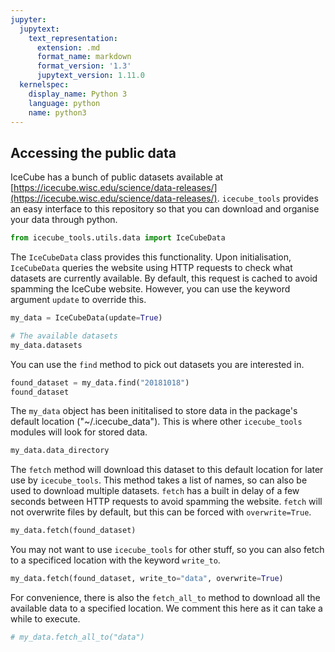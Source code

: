 ```yaml
---
jupyter:
  jupytext:
    text_representation:
      extension: .md
      format_name: markdown
      format_version: '1.3'
      jupytext_version: 1.11.0
  kernelspec:
    display_name: Python 3
    language: python
    name: python3
---
```


## Accessing the public data

IceCube has a bunch of public datasets available at [https://icecube.wisc.edu/science/data-releases/](https://icecube.wisc.edu/science/data-releases/). `icecube_tools` provides an easy interface to this repository so that you can download and organise your data through python. 

```python
from icecube_tools.utils.data import IceCubeData
```

The `IceCubeData` class provides this functionality. Upon initialisation, `IceCubeData` queries the website using HTTP requests to check what datasets are currently available. By default, this request is cached to avoid spamming the IceCube website. However, you can use the keyword argument `update` to override this. 

```python
my_data = IceCubeData(update=True)

# The available datasets
my_data.datasets
```

You can use the `find` method to pick out datasets you are interested in.

```python
found_dataset = my_data.find("20181018")
found_dataset
```

The `my_data` object has been inititalised to store data in the package's default location ("~/.icecube_data"). This is where other `icecube_tools` modules will look for stored data. 

```python
my_data.data_directory
```

The `fetch` method will download this dataset to this default location for later use by `icecube_tools`. This method takes a list of names, so can also be used to download multiple datasets. `fetch` has a built in delay of a few seconds between HTTP requests to avoid spamming the website. `fetch` will not overwrite files by default, but this can be forced with `overwrite=True`.

```python
my_data.fetch(found_dataset)
```

You may not want to use `icecube_tools` for other stuff, so you can also fetch to a specificed location with the keyword `write_to`.

```python
my_data.fetch(found_dataset, write_to="data", overwrite=True)
```

For convenience, there is also the `fetch_all_to` method to download all the available data to a specified location. We comment this here as it can take a while to execute.

```python
# my_data.fetch_all_to("data")
```
